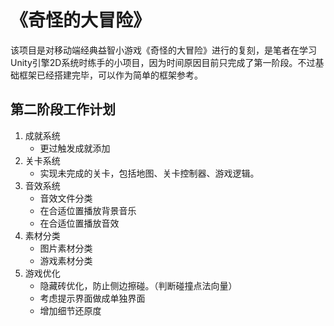 # 《奇怪的大冒险》

该项目是对移动端经典益智小游戏《奇怪的大冒险》进行的复刻，是笔者在学习Unity引擎2D系统时练手的小项目，因为时间原因目前只完成了第一阶段。不过基础框架已经搭建完毕，可以作为简单的框架参考。

## 第二阶段工作计划

1. 成就系统
   - 更过触发成就添加
2. 关卡系统
   - 实现未完成的关卡，包括地图、关卡控制器、游戏逻辑。
3. 音效系统
   - 音效文件分类
   - 在合适位置播放背景音乐
   - 在合适位置播放音效
4. 素材分类
   - 图片素材分类
   - 游戏素材分类
5. 游戏优化
   - 隐藏砖优化，防止侧边擦碰。（判断碰撞点法向量）
   - 考虑提示界面做成单独界面
   - 增加细节还原度